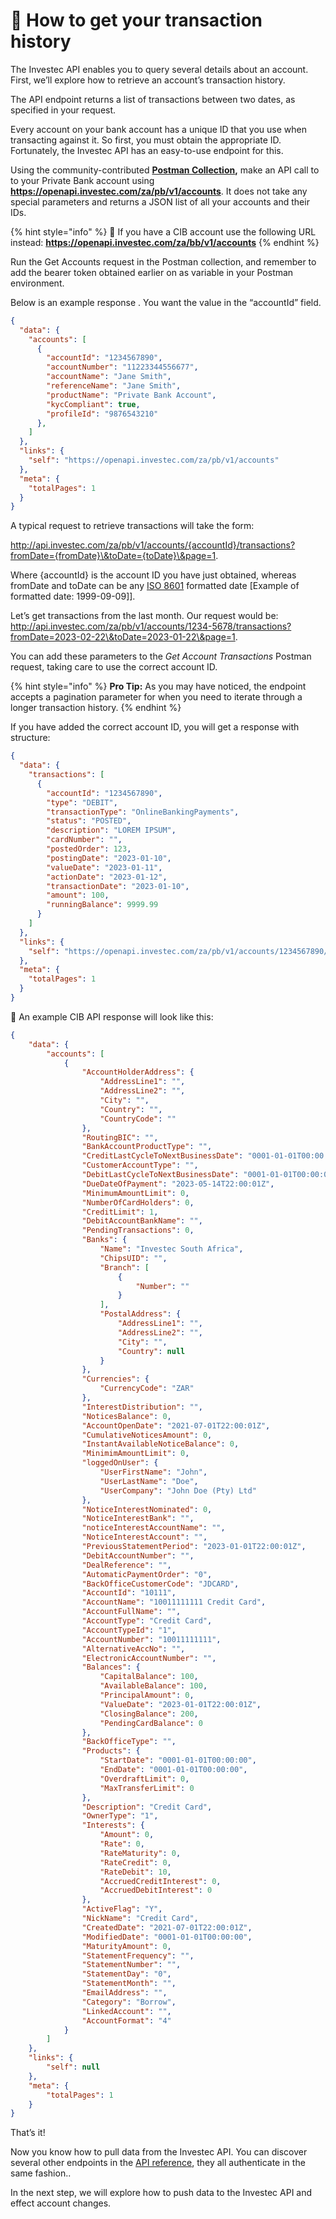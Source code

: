 # 🏦 How to get your transaction history

The Investec API enables you to query several details about an account. First, we’ll explore how to retrieve an account’s transaction history.

The API endpoint returns a list of transactions between two dates, as specified in your request.

Every account on your bank account has a unique ID that you use when transacting against it. So first, you must obtain the appropriate ID. Fortunately, the Investec API has an easy-to-use endpoint for this.

Using the community-contributed [**Postman Collection**](https://god.gw.postman.com/run-collection/26868804-00260d55-0009-42ee-b148-d439992e64ff?action=collection%2Ffork\&collection-url=entityId%3D26868804-00260d55-0009-42ee-b148-d439992e64ff%26entityType%3Dcollection%26workspaceId%3D905c2bab-81a1-4297-8b70-2456c776a7a0)**,** make an API call to to your Private Bank account using **https://openapi.investec.com/za/pb/v1/accounts**. It does not take any special parameters and returns a JSON list of all your accounts and their IDs.

{% hint style="info" %}
🧰 If you have a CIB account use the following URL instead: **https://openapi.investec.com/za/bb/v1/accounts**
{% endhint %}

Run the Get Accounts request in the Postman collection, and remember to add the bearer token obtained earlier on as variable in your Postman environment.

Below is an example response . You want the value in the “accountId” field.

```json
{
  "data": {
    "accounts": [
      {
        "accountId": "1234567890",
        "accountNumber": "11223344556677",
        "accountName": "Jane Smith",
        "referenceName": "Jane Smith",
        "productName": "Private Bank Account",
        "kycCompliant": true,
        "profileId": "9876543210"
      },
    ]
  },
  "links": {
    "self": "https://openapi.investec.com/za/pb/v1/accounts"
  },
  "meta": {
    "totalPages": 1
  }
}
```

A typical request to retrieve transactions will take the form:

http://api.investec.com/za/pb/v1/accounts/{accountId}/transactions?fromDate={fromDate}\&toDate={toDate}\&page=1.

Where {accountId} is the account ID you have just obtained, whereas fromDate and toDate can be any [ISO 8601](https://en.wikipedia.org/wiki/ISO\_8601) formatted date \[Example of formatted date: 1999-09-09]].

Let’s get transactions from the last month. Our request would be: http://api.investec.com/za/pb/v1/accounts/1234-5678/transactions?fromDate=2023-02-22\&toDate=2023-01-22\&page=1.

You can add these parameters to the _Get Account Transactions_ Postman request, taking care to use the correct account ID.

{% hint style="info" %}
**Pro Tip:** As you may have noticed, the endpoint accepts a pagination parameter for when you need to iterate through a longer transaction history.
{% endhint %}

If you have added the correct account ID, you will get a response with structure:

```json
{
  "data": {
    "transactions": [
      {
        "accountId": "1234567890",
        "type": "DEBIT",
        "transactionType": "OnlineBankingPayments",
        "status": "POSTED",
        "description": "LOREM IPSUM",
        "cardNumber": "",
        "postedOrder": 123,
        "postingDate": "2023-01-10",
        "valueDate": "2023-01-11",
        "actionDate": "2023-01-12",
        "transactionDate": "2023-01-10",
        "amount": 100,
        "runningBalance": 9999.99
      }
    ]
  },
  "links": {
    "self": "https://openapi.investec.com/za/pb/v1/accounts/1234567890/transactions?fromDate=2023-01-01&toDate=2023-01-31"
  },
  "meta": {
    "totalPages": 1
  }
}
```

🧰 An example CIB API response will look like this:

```json
{
    "data": {
        "accounts": [
            {
                "AccountHolderAddress": {
                    "AddressLine1": "",
                    "AddressLine2": "",
                    "City": "",
                    "Country": "",
                    "CountryCode": ""
                },
                "RoutingBIC": "",
                "BankAccountProductType": "",
                "CreditLastCycleToNextBusinessDate": "0001-01-01T00:00:00",
                "CustomerAccountType": "",
                "DebitLastCycleToNextBusinessDate": "0001-01-01T00:00:00",
                "DueDateOfPayment": "2023-05-14T22:00:01Z",
                "MinimumAmountLimit": 0,
                "NumberOfCardHolders": 0,
                "CreditLimit": 1,
                "DebitAccountBankName": "",
                "PendingTransactions": 0,
                "Banks": {
                    "Name": "Investec South Africa",
                    "ChipsUID": "",
                    "Branch": [
                        {
                            "Number": ""
                        }
                    ],
                    "PostalAddress": {
                        "AddressLine1": "",
                        "AddressLine2": "",
                        "City": "",
                        "Country": null
                    }
                },
                "Currencies": {
                    "CurrencyCode": "ZAR"
                },
                "InterestDistribution": "",
                "NoticesBalance": 0,
                "AccountOpenDate": "2021-07-01T22:00:01Z",
                "CumulativeNoticesAmount": 0,
                "InstantAvailableNoticeBalance": 0,
                "MinimimAmountLimit": 0,
                "loggedOnUser": {
                    "UserFirstName": "John",
                    "UserLastName": "Doe",
                    "UserCompany": "John Doe (Pty) Ltd"
                },
                "NoticeInterestNominated": 0,
                "NoticeInterestBank": "",
                "noticeInterestAccountName": "",
                "NoticeInterestAccount": "",
                "PreviousStatementPeriod": "2023-01-01T22:00:01Z",
                "DebitAccountNumber": "",
                "DealReference": "",
                "AutomaticPaymentOrder": "0",
                "BackOfficeCustomerCode": "JDCARD",
                "AccountId": "10111",
                "AccountName": "10011111111 Credit Card",
                "AccountFullName": "",
                "AccountType": "Credit Card",
                "AccountTypeId": "1",
                "AccountNumber": "10011111111",
                "AlternativeAccNo": "",
                "ElectronicAccountNumber": "",
                "Balances": {
                    "CapitalBalance": 100,
                    "AvailableBalance": 100,
                    "PrincipalAmount": 0,
                    "ValueDate": "2023-01-01T22:00:01Z",
                    "ClosingBalance": 200,
                    "PendingCardBalance": 0
                },
                "BackOfficeType": "",
                "Products": {
                    "StartDate": "0001-01-01T00:00:00",
                    "EndDate": "0001-01-01T00:00:00",
                    "OverdraftLimit": 0,
                    "MaxTransferLimit": 0
                },
                "Description": "Credit Card",
                "OwnerType": "1",
                "Interests": {
                    "Amount": 0,
                    "Rate": 0,
                    "RateMaturity": 0,
                    "RateCredit": 0,
                    "RateDebit": 10,
                    "AccruedCreditInterest": 0,
                    "AccruedDebitInterest": 0
                },
                "ActiveFlag": "Y",
                "NickName": "Credit Card",
                "CreatedDate": "2021-07-01T22:00:01Z",
                "ModifiedDate": "0001-01-01T00:00:00",
                "MaturityAmount": 0,
                "StatementFrequency": "",
                "StatementNumber": "",
                "StatementDay": "0",
                "StatementMonth": "",
                "EmailAddress": "",
                "Category": "Borrow",
                "LinkedAccount": "",
                "AccountFormat": "4"
            }
        ]
    },
    "links": {
        "self": null
    },
    "meta": {
        "totalPages": 1
    }
}
```

That’s it!

Now you know how to pull data from the Investec API. You can discover several other endpoints in the [API reference](https://developer.investec.com/za/api-products), they all authenticate in the same fashion..

In the next step, we will explore how to push data to the Investec API and effect account changes.
